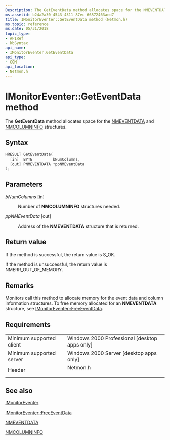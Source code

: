 ```yaml
---
Description: The GetEventData method allocates space for the NMEVENTDATA and NMCOLUMNINFO structures.
ms.assetid: b24a2a30-4543-4311-87ec-66872463aed7
title: IMonitorEventer::GetEventData method (Netmon.h)
ms.topic: reference
ms.date: 05/31/2018
topic_type: 
- APIRef
- kbSyntax
api_name: 
- IMonitorEventer.GetEventData
api_type: 
- COM
api_location: 
- Netmon.h
---
```


# IMonitorEventer::GetEventData method

The **GetEventData** method allocates space for the [NMEVENTDATA](nmeventdata.md) and [NMCOLUMNINFO](nmcolumninfo.md) structures.

## Syntax


```C++
HRESULT GetEventData(
  [in]  BYTE         bNumColumns,
  [out] PNMEVENTDATA *ppNMEventData
);
```



## Parameters

<dl> <dt>

*bNumColumns* \[in\]
</dt> <dd>

Number of **NMCOLUMNINFO** structures needed.

</dd> <dt>

*ppNMEventData* \[out\]
</dt> <dd>

Address of the **NMEVENTDATA** structure that is returned.

</dd> </dl>

## Return value

If the method is successful, the return value is S\_OK.

If the method is unsuccessful, the return value is NMERR\_OUT\_OF\_MEMORY.

## Remarks

Monitors call this method to allocate memory for the event data and column information structures. To free memory allocated for an **NMEVENTDATA** structure, see [IMonitorEventer::FreeEventData](imonitoreventer-freeeventdata.md).

## Requirements



|                                     |                                                                                     |
|-------------------------------------|-------------------------------------------------------------------------------------|
| Minimum supported client<br/> | Windows 2000 Professional \[desktop apps only\]<br/>                          |
| Minimum supported server<br/> | Windows 2000 Server \[desktop apps only\]<br/>                                |
| Header<br/>                   | <dl> <dt>Netmon.h</dt> </dl> |



## See also

<dl> <dt>

[IMonitorEventer](imonitoreventer.md)
</dt> <dt>

[IMonitorEventer::FreeEventData](imonitoreventer-freeeventdata.md)
</dt> <dt>

[NMEVENTDATA](nmeventdata.md)
</dt> <dt>

[NMCOLUMNINFO](nmcolumninfo.md)
</dt> </dl>

 

 




